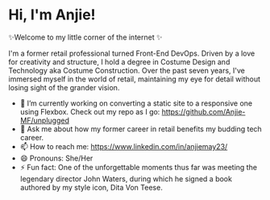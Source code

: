 <h1>Hi, I'm Anjie!</h1>

✨Welcome to my little corner of the internet ✨

<p>I'm a former retail professional turned Front-End DevOps. Driven by a love for creativity and structure, I hold a degree in Costume Design
  and Technology aka Costume Construction. Over the past seven years, I've immersed myself in the world of retail, maintaining my eye for detail without losing sight of the grander vision.</p>

- 🔭 I’m currently working on converting a static site to a responsive one using Flexbox. Check out my repo as I go: https://github.com/Anjie-MF/unplugged
- 💬 Ask me about how my former career in retail benefits my budding tech career. 
- 📫 How to reach me: https://www.linkedin.com/in/anjiemay23/
- 😄 Pronouns: She/Her
- ⚡ Fun fact: One of the unforgettable moments thus far was meeting the legendary director John Waters, during
                which he signed a book authored by my style icon, Dita Von Teese.

